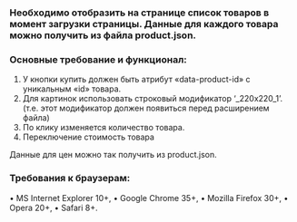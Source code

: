 ### Необходимо отобразить на странице список товаров в момент загрузки страницы. Данные для каждого товара можно получить из файла product.json.

### Основные требование и функционал:
1.	У кнопки купить должен быть атрибут «data-product-id» с уникальным «id» товара.
2.	Для картинок использовать строковый модификатор  ‘_220x220_1’. (т.е. этот модификатор должен появиться перед расширением файла)
3.	По клику изменяется количество товара. 
4.	Переключение стоимость товара 

Данные для цен можно так получить из product.json. 

### Требования к браузерам:
•	MS Internet Explorer 10+,
•	Google Chrome 35+,
•	Mozilla Firefox 30+,
•	Opera 20+,
•	Safari 8+.

